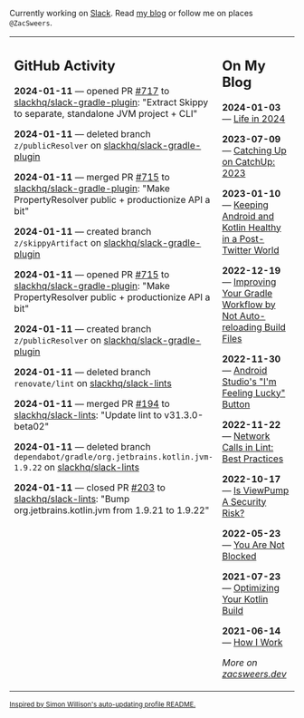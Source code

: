 Currently working on [Slack](https://slack.com/). Read [my blog](https://zacsweers.dev/) or follow me on places `@ZacSweers`.

<table><tr><td valign="top" width="60%">

## GitHub Activity
<!-- githubActivity starts -->
**2024-01-11** — opened PR [#717](https://github.com/slackhq/slack-gradle-plugin/pull/717) to [slackhq/slack-gradle-plugin](https://github.com/slackhq/slack-gradle-plugin): "Extract Skippy to separate, standalone JVM project + CLI"

**2024-01-11** — deleted branch `z/publicResolver` on [slackhq/slack-gradle-plugin](https://github.com/slackhq/slack-gradle-plugin)

**2024-01-11** — merged PR [#715](https://github.com/slackhq/slack-gradle-plugin/pull/715) to [slackhq/slack-gradle-plugin](https://github.com/slackhq/slack-gradle-plugin): "Make PropertyResolver public + productionize API a bit"

**2024-01-11** — created branch `z/skippyArtifact` on [slackhq/slack-gradle-plugin](https://github.com/slackhq/slack-gradle-plugin)

**2024-01-11** — opened PR [#715](https://github.com/slackhq/slack-gradle-plugin/pull/715) to [slackhq/slack-gradle-plugin](https://github.com/slackhq/slack-gradle-plugin): "Make PropertyResolver public + productionize API a bit"

**2024-01-11** — created branch `z/publicResolver` on [slackhq/slack-gradle-plugin](https://github.com/slackhq/slack-gradle-plugin)

**2024-01-11** — deleted branch `renovate/lint` on [slackhq/slack-lints](https://github.com/slackhq/slack-lints)

**2024-01-11** — merged PR [#194](https://github.com/slackhq/slack-lints/pull/194) to [slackhq/slack-lints](https://github.com/slackhq/slack-lints): "Update lint to v31.3.0-beta02"

**2024-01-11** — deleted branch `dependabot/gradle/org.jetbrains.kotlin.jvm-1.9.22` on [slackhq/slack-lints](https://github.com/slackhq/slack-lints)

**2024-01-11** — closed PR [#203](https://github.com/slackhq/slack-lints/pull/203) to [slackhq/slack-lints](https://github.com/slackhq/slack-lints): "Bump org.jetbrains.kotlin.jvm from 1.9.21 to 1.9.22"
<!-- githubActivity ends -->
</td><td valign="top" width="40%">

## On My Blog
<!-- blog starts -->
**2024-01-03** — [Life in 2024](https://www.zacsweers.dev/life-in-2024/)

**2023-07-09** — [Catching Up on CatchUp: 2023](https://www.zacsweers.dev/catching-up-on-catchup-2023/)

**2023-01-10** — [Keeping Android and Kotlin Healthy in a Post-Twitter World](https://www.zacsweers.dev/keeping-android-healthy/)

**2022-12-19** — [Improving Your Gradle Workflow by Not Auto-reloading Build Files](https://www.zacsweers.dev/improving-your-workflow-by-not-auto-reloading-build-files/)

**2022-11-30** — [Android Studio's "I'm Feeling Lucky" Button](https://www.zacsweers.dev/android-studios-im-feeling-lucky-button/)

**2022-11-22** — [Network Calls in Lint: Best Practices](https://www.zacsweers.dev/network-calls-in-lint-best-practices/)

**2022-10-17** — [Is ViewPump A Security Risk?](https://www.zacsweers.dev/is-viewpump-a-security-risk/)

**2022-05-23** — [You Are Not Blocked](https://www.zacsweers.dev/you-are-not-blocked/)

**2021-07-23** — [Optimizing Your Kotlin Build](https://www.zacsweers.dev/optimizing-your-kotlin-build/)

**2021-06-14** — [How I Work](https://www.zacsweers.dev/how-i-work/)
<!-- blog ends -->
_More on [zacsweers.dev](https://zacsweers.dev/)_
</td></tr></table>

<sub><a href="https://simonwillison.net/2020/Jul/10/self-updating-profile-readme/">Inspired by Simon Willison's auto-updating profile README.</a></sub>